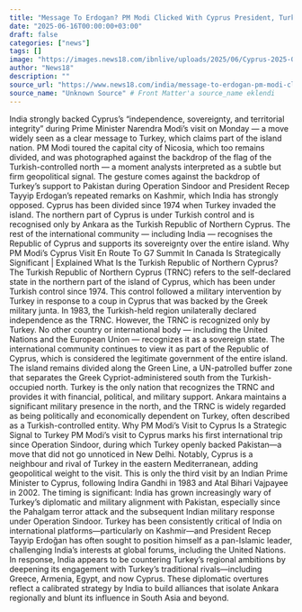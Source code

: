 ```yaml
---
title: "Message To Erdogan? PM Modi Clicked With Cyprus President, Turkish-Controlled North In Backdrop"
date: "2025-06-16T00:00:00+03:00"
draft: false
categories: ["news"]
tags: []
image: "https://images.news18.com/ibnlive/uploads/2025/06/Cyprus-2025-06-9091e579bf308917ba6b745ae0125320.jpg"
author: "News18"
description: ""
source_url: "https://www.news18.com/india/message-to-erdogan-pm-modi-clicked-with-cyprus-president-turkish-controlled-north-in-backdrop-ws-l-9388377.html"
source_name: "Unknown Source" # Front Matter'a source_name eklendi
---
```

India strongly backed Cyprus’s “independence, sovereignty, and territorial integrity” during Prime Minister Narendra Modi’s visit on Monday — a move widely seen as a clear message to Turkey, which claims part of the island nation.
PM Modi toured the capital city of Nicosia, which too remains divided, and was photographed against the backdrop of the flag of the Turkish-controlled north — a moment analysts interpreted as a subtle but firm geopolitical signal.
The gesture comes against the backdrop of Turkey’s support to Pakistan during Operation Sindoor and President Recep Tayyip Erdogan’s repeated remarks on Kashmir, which India has strongly opposed.
Cyprus has been divided since 1974 when Turkey invaded the island. The northern part of Cyprus is under Turkish control and is recognised only by Ankara as the Turkish Republic of Northern Cyprus. The rest of the international community — including India — recognises the Republic of Cyprus and supports its sovereignty over the entire island.
Why PM Modi’s Cyprus Visit En Route To G7 Summit In Canada Is Strategically Significant | Explained
What Is the Turkish Republic of Northern Cyprus?
The Turkish Republic of Northern Cyprus (TRNC) refers to the self-declared state in the northern part of the island of Cyprus, which has been under Turkish control since 1974. This control followed a military intervention by Turkey in response to a coup in Cyprus that was backed by the Greek military junta.
In 1983, the Turkish-held region unilaterally declared independence as the TRNC. However, the TRNC is recognized only by Turkey. No other country or international body — including the United Nations and the European Union — recognizes it as a sovereign state. The international community continues to view it as part of the Republic of Cyprus, which is considered the legitimate government of the entire island.
The island remains divided along the Green Line, a UN-patrolled buffer zone that separates the Greek Cypriot-administered south from the Turkish-occupied north. Turkey is the only nation that recognizes the TRNC and provides it with financial, political, and military support. Ankara maintains a significant military presence in the north, and the TRNC is widely regarded as being politically and economically dependent on Turkey, often described as a Turkish-controlled entity.
Why PM Modi’s Visit to Cyprus Is a Strategic Signal to Turkey
PM Modi’s visit to Cyprus marks his first international trip since Operation Sindoor, during which Turkey openly backed Pakistan—a move that did not go unnoticed in New Delhi. Notably, Cyprus is a neighbour and rival of Turkey in the eastern Mediterranean, adding geopolitical weight to the visit.
This is only the third visit by an Indian Prime Minister to Cyprus, following Indira Gandhi in 1983 and Atal Bihari Vajpayee in 2002. The timing is significant: India has grown increasingly wary of Turkey’s diplomatic and military alignment with Pakistan, especially since the Pahalgam terror attack and the subsequent Indian military response under Operation Sindoor.
Turkey has been consistently critical of India on international platforms—particularly on Kashmir—and President Recep Tayyip Erdoğan has often sought to position himself as a pan-Islamic leader, challenging India’s interests at global forums, including the United Nations.
In response, India appears to be countering Turkey’s regional ambitions by deepening its engagement with Turkey’s traditional rivals—including Greece, Armenia, Egypt, and now Cyprus. These diplomatic overtures reflect a calibrated strategy by India to build alliances that isolate Ankara regionally and blunt its influence in South Asia and beyond.